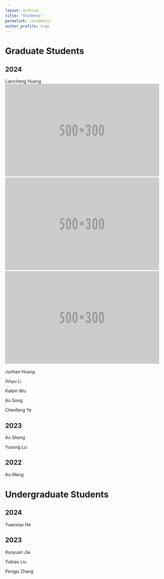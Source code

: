 ```yaml
---
layout: archive
title: "Students"
permalink: /students/
author_profile: true
---
```


Graduate Students
======

## 2024

Liancheng Huang
<br/><img src='/images/500x300.png'> <br/><img src='/images/500x300.png'> <br/><img src='/images/500x300.png'>

Junhan Huang

Xinyu Li

Kaibin Wu

Ao Song

Chenfeng Ye

## 2023

Ao Sheng

Yusong Lu

## 2022
Ao Wang

Undergraduate Students
======

## 2024

Yuanxiao He

## 2023

Kuoyuan Jia

Yubiao Liu

Pengju Zhang

